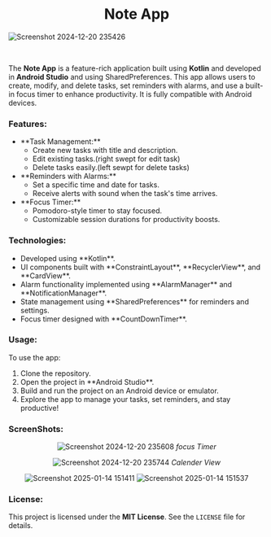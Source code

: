 <center><h1>Note App</h1></center>

 ![Screenshot 2024-12-20 235426](https://github.com/user-attachments/assets/63ad8524-3a0f-40fc-b5c4-757504984927)
  <br>

<br> <p>The **Note App** is a feature-rich application built using **Kotlin** and developed in **Android Studio** and using SharedPreferences. This app allows users to create, modify, and delete tasks, set reminders with alarms, and use a built-in focus timer to enhance productivity. It is fully compatible with Android devices.</p>
<h3>Features:</h3> <ul> <li>**Task Management:** <ul> <li>Create new tasks with title and description.</li> <li>Edit existing tasks.(right swept for edit task)</li> <li>Delete tasks easily.(left sewpt for delete tasks)</li> </ul> </li> <li>**Reminders with Alarms:** <ul> <li>Set a specific time and date for tasks.</li> <li>Receive alerts with sound when the task's time arrives.</li> </ul> </li> <li>**Focus Timer:** <ul> <li>Pomodoro-style timer to stay focused.</li> <li>Customizable session durations for productivity boosts.</li> </ul> </li> </ul>
<h3>Technologies:</h3> <ul> <li>Developed using **Kotlin**.</li> <li>UI components built with **ConstraintLayout**, **RecyclerView**, and **CardView**.</li> <li>Alarm functionality implemented using **AlarmManager** and **NotificationManager**.</li> <li>State management using **SharedPreferences** for reminders and settings.</li> <li>Focus timer designed with **CountDownTimer**.</li> </ul>
<h3>Usage:</h3> <p>To use the app:</p> <ol> <li>Clone the repository.</li> <li>Open the project in **Android Studio**.</li> <li>Build and run the project on an Android device or emulator.</li> <li>Explore the app to manage your tasks, set reminders, and stay productive!</li> </ol>
<h3>ScreenShots:</h3> <center>
  
  
  ![Screenshot 2024-12-20 235608](https://github.com/user-attachments/assets/86561ba8-cfa7-48aa-8c61-316b76cf32d9) *focus Timer*
  
   ![Screenshot 2024-12-20 235744](https://github.com/user-attachments/assets/1d480d06-ebf3-46f4-b796-b556d2569b8e) *Calender View*

   ![Screenshot 2025-01-14 151411](https://github.com/user-attachments/assets/76ed9e6b-d111-447a-9b12-b30a027a5f93)
![Screenshot 2025-01-14 151537](https://github.com/user-attachments/assets/c886d63b-6115-46ee-aaf5-dc330f659e61)


</center>
<h3>License:</h3> <p>This project is licensed under the <strong>MIT License</strong>. See the <code>LICENSE</code> file for details.</p>

